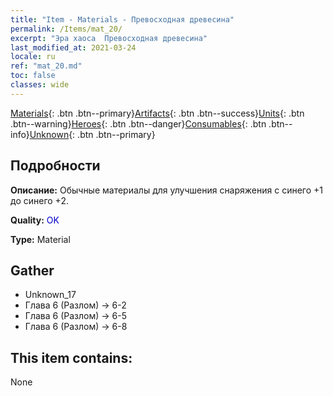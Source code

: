 ```yaml
---
title: "Item - Materials - Превосходная древесина"
permalink: /Items/mat_20/
excerpt: "Эра хаоса  Превосходная древесина"
last_modified_at: 2021-03-24
locale: ru
ref: "mat_20.md"
toc: false
classes: wide
---
```

 [Materials](/ru/Items/){: .btn .btn--primary}[Artifacts](/ru/Items/Artifacts/){: .btn .btn--success}[Units](/ru/Items/Units/){: .btn .btn--warning}[Heroes](/ru/Items/Heroes/){: .btn .btn--danger}[Consumables](/ru/Items/Consumables/){: .btn .btn--info}[Unknown](/ru/Items/Unknown/){: .btn .btn--primary}

## Подробности
 **Описание:** Обычные материалы для улучшения снаряжения c синего +1 до синего +2.

 **Quality:** <span style="color: #0000CD">OK</span>

 **Type:** Material

## Gather

*    Unknown_17 
*    Глава 6 (Разлом) -> 6-2 
*    Глава 6 (Разлом) -> 6-5 
*    Глава 6 (Разлом) -> 6-8 

## This item contains:

  None

